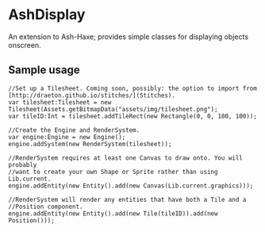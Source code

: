 AshDisplay
==========

An extension to Ash-Haxe; provides simple classes for displaying objects onscreen.

Sample usage
------------

    //Set up a Tilesheet. Coming soon, possibly: the option to import from [http://draeton.github.io/stitches/](Stitches).
    var tilesheet:Tilesheet = new Tilesheet(Assets.getBitmapData("assets/img/tilesheet.png");
    var tileID:Int = tilesheet.addTileRect(new Rectangle(0, 0, 100, 100));
    
    //Create the Engine and RenderSystem.
    var engine:Engine = new Engine();
    engine.addSystem(new RenderSystem(tilesheet));
    
    //RenderSystem requires at least one Canvas to draw onto. You will probably
    //want to create your own Shape or Sprite rather than using Lib.current.
    engine.addEntity(new Entity().add(new Canvas(Lib.current.graphics)));
    
    //RenderSystem will render any entities that have both a Tile and a
    //Position component.
    engine.addEntity(new Entity().add(new Tile(tileID)).add(new Position()));
